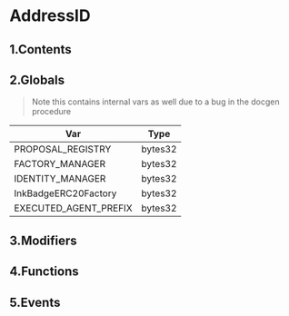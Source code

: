 # AddressID





## 1.Contents
<!-- START doctoc -->
<!-- END doctoc -->

## 2.Globals

> Note this contains internal vars as well due to a bug in the docgen procedure

| Var | Type |
| --- | --- |
| PROPOSAL_REGISTRY | bytes32 |
| FACTORY_MANAGER | bytes32 |
| IDENTITY_MANAGER | bytes32 |
| InkBadgeERC20Factory | bytes32 |
| EXECUTED_AGENT_PREFIX | bytes32 |

## 3.Modifiers

## 4.Functions

## 5.Events
